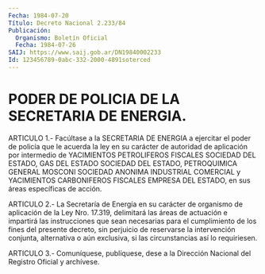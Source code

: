 ```yaml
---
Fecha: 1984-07-20
Título: Decreto Nacional 2.233/84
Publicación:
  Organismo: Boletín Oficial
  Fecha: 1984-07-26
SAIJ: https://www.saij.gob.ar/DN19840002233
Id: 123456789-0abc-332-2000-4891soterced
---
```

# PODER DE POLICIA DE LA SECRETARIA DE ENERGIA.

<a id="1"></a>
ARTICULO  1.-  Facúltase  a la SECRETARIA DE ENERGIA a ejercitar el poder de policía que le acuerda  la ley en su carácter de autoridad de aplicación por intermedio de YACIMIENTOS  PETROLIFEROS  FISCALES SOCIEDAD    DEL   ESTADO,  GAS  DEL  ESTADO  SOCIEDAD  DEL  ESTADO, PETROQUIMICA GENERAL  MOSCONI SOCIEDAD ANONIMA INDUSTRIAL COMERCIAL y YACIMIENTOS CARBONIFEROS  FISCALES  EMPRESA  DEL  ESTADO,  en sus áreas específicas de acción.

<a id="2"></a>
ARTICULO  2.-  La Secretaría de Energía en su carácter de organismo de aplicación de  la  Ley  Nro.  17.319,  delimitará  las  áreas de actuación  e  impartirá las instrucciones que sean necesarias  para el cumplimiento  de  los  fines del presente decreto, sin perjuicio de  reservarse  la  intervención    conjunta,   alternativa  o  aún exclusiva, si las circunstancias así lo requiriesen.

<a id="3"></a>
ARTICULO  3.- Comuníquese, publíquese, dese a la Dirección Nacional del Registro Oficial y archívese.